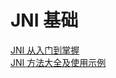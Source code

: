 # JNI 基础
[JNI 从入门到掌握](https://juejin.cn/post/6844904041235873799)  
[JNI 方法大全及使用示例](https://blog.csdn.net/afei__/article/details/81016413)  


